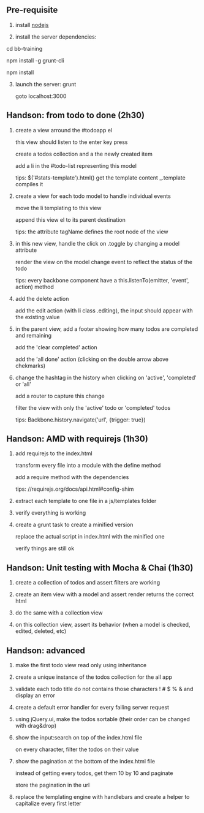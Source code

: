 Pre-requisite
-------------

1.  install [nodejs](http://nodejs.org/)

2.  install the server dependencies: 

   cd bb-training

   npm install -g grunt-cli

   npm install

3.  launch the server: grunt

    goto localhost:3000


Handson: from todo to done (2h30)
---------------------------------

1.  create a view arround the #todoapp el

    this view should listen to the enter key press

    create a todos collection and a the newly created item

    add a li in the #todo-list representing this model

    tips: $('#stats-template').html() get the template content _.template compiles it

2.  create a view for each todo model to handle individual events

    move the li templating to this view

    append this view el to its parent destination

    tips: the attribute tagName defines the root node of the view

3.  in this new view, handle the click on .toggle by changing a model attribute

    render the view on the model change event to reflect the status of the todo

    tips: every backbone component have a this.listenTo(emitter, 'event', action) method

4.  add the delete action

    add the edit action (with li class .editing), the input should appear with the existing value

5.  in the parent view, add a footer showing how many todos are completed and remaining

    add the 'clear completed' action

    add the 'all done' action (clicking on the double arrow above chekmarks)

6.  change the hashtag in the history when clicking on 'active', 'completed' or 'all'

    add a router to capture this change

    filter the view with only the 'active' todo or 'completed' todos

    tips: Backbone.history.navigate('url', {trigger: true})


Handson: AMD with requirejs (1h30)
-----------------------------------

1.  add requirejs to the index.html

    transform every file into a module with the define method

    add a require method with the dependencies

    tips: //requirejs.org/docs/api.html#config-shim 

2.  extract each template to one file in a js/templates folder

3.  verify everything is working

4.  create a grunt task to create a minified version

    replace the actual script in index.html with the minified one

    verify things are still ok

Handson: Unit testing with Mocha & Chai (1h30)
----------------------------------------------

1.  create a collection of todos and assert filters are working

2.  create an item view with a model and assert render returns the correct html

3.  do the same with a collection view

4.  on this collection view, assert its behavior (when a model is checked, edited, deleted, etc)

Handson: advanced
-----------------

1.  make the first todo view read only using inheritance

2.  create a unique instance of the todos collection for the all app

3.  validate each todo title do not contains those characters ! # $ % & and display an error

4.  create a default error handler for every failing server request

5.  using jQuery.ui, make the todos sortable (their order can be changed with drag&drop)

6.  show the input:search on top of the index.html file

    on every character, filter the todos on their value

7.  show the pagination at the bottom of the index.html file

    instead of getting every todos, get them 10 by 10 and paginate

    store the pagination in the url

8.  replace the templating engine with handlebars and create a helper to capitalize every first letter